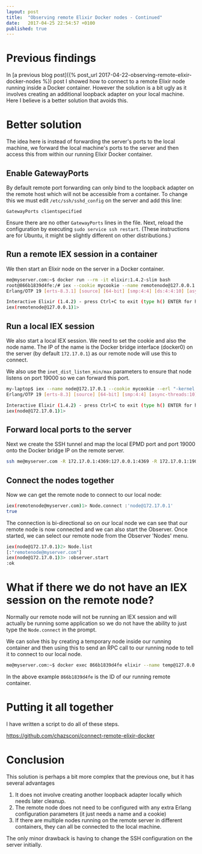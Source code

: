 ```yaml
---
layout: post
title:  "Observing remote Elixir Docker nodes - Continued"
date:   2017-04-25 22:54:57 +0100
published: true
---
```


# Previous findings
In [a previous blog post]({% post_url 2017-04-22-observing-remote-elixir-docker-nodes %}) post I showed how to connect to a remote Elixir node running inside a Docker container.  However the solution is a bit ugly as it involves creating an additional loopback adapter on your local machine.  Here I believe is a better solution that avoids this.

# Better solution

The idea here is instead of forwarding the server's ports to the local machine, we forward the local machine's ports to the server and then access this from within our running Elixir Docker container.

## Enable GatewayPorts
By default remote port forwarding can only bind to the loopback adapter on the remote host which will not be accessible from a container.  To change this we must edit `/etc/ssh/sshd_config` on the server and add this line:
```
GatewayPorts clientspecified
```
Ensure there are no other `GatewayPorts` lines in the file.  Next, reload the configuration by executing `sudo service ssh restart`.  (These instructions are for Ubuntu, it might be slightly different on other distributions.)

## Run a remote IEX session in a container

We then start an Elixir node on the server in a Docker container.
```bash
me@myserver.com:~$ docker run --rm -it elixir:1.4.2-slim bash
root@866b1839d4fe:/# iex --cookie mycookie --name remotenode@127.0.0.1
Erlang/OTP 19 [erts-8.3.1] [source] [64-bit] [smp:4:4] [ds:4:4:10] [async-threads:10] [hipe] [kernel-poll:false]

Interactive Elixir (1.4.2) - press Ctrl+C to exit (type h() ENTER for help)
iex(remotenode@127.0.0.1)1>
```

## Run a local IEX session

We also start a local IEX session.  We need to set the cookie and also the node name.  The IP of the name is the Docker bridge interface (docker0) on the server (by default `172.17.0.1`) as our remote node will use this to connect.

We also use the `inet_dist_listen_min/max` parameters to ensure that node listens on port 19000 so we can forward this port.

```bash
my-laptop$ iex --name node@172.17.0.1 --cookie mycookie --erl "-kernel inet_dist_listen_min 19000 inet_dist_listen_max 19000"
Erlang/OTP 19 [erts-8.3] [source] [64-bit] [smp:4:4] [async-threads:10] [hipe] [kernel-poll:false] [dtrace]

Interactive Elixir (1.4.2) - press Ctrl+C to exit (type h() ENTER for help)
iex(node@172.17.0.1)1>
```
## Forward local ports to the server

Next we create the SSH tunnel and map the local EPMD port and port 19000 onto the Docker bridge IP on the remote server.

```bash
ssh me@myserver.com -R 172.17.0.1:4369:127.0.0.1:4369 -R 172.17.0.1:19000:127.0.0.1:19000 -N
```

## Connect the nodes together

Now we can get the remote node to connect to our local node:
```bash
iex(remotenode@myserver.com)1> Node.connect :'node@172.17.0.1'
true
```

The connection is bi-directional so on our local node we can see that our remote node is now connected and we can also start the Observer.  Once started, we can select our remote node from the Observer 'Nodes' menu.
```bash
iex(node@172.17.0.1)2> Node.list
[:"remotenode@myserver.com"]
iex(node@172.17.0.1)3> :observer.start
:ok
```
# What if there we do not have an IEX session on the remote node?

Normally our remote node will not be running an IEX session and will actually be running some application so we do not have the ability to just type the `Node.connect` in the prompt.

We can solve this by creating a temporary node inside our running container and then using this to send an RPC call to our running node to tell it to connect to our local node.

```bash
me@myserver.com:~$ docker exec 866b1839d4fe elixir --name temp@127.0.0.1 --cookie mycookie -e ":rpc.call(:'remotenode@127.0.0.1', Node, :connect, [:'node@172.17.0.1'])"
```
In the above example `866b1839d4fe` is the ID of our running remote container.

# Putting it all together

I have written a script to do all of these steps.

https://github.com/chazsconi/connect-remote-elixir-docker

# Conclusion

This solution is perhaps a bit more complex that the previous one, but it has several advantages
1. It does not involve creating another loopback adapter locally which needs later cleanup.
2. The remote node does not need to be configured with any extra Erlang configuration parameters (it just needs a name and a cookie)
3. If there are multiple nodes running on the remote server in different containers, they can all be connected to the local machine.

The only minor drawback is having to change the SSH configuration on the server initially.
